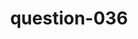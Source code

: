 ---
layout: question
title: question-036
number: 36
question: Name a metal old coins might be made out of.
answer1: Silver | 29
answer2: Gold | 25
answer3: Copper | 20
answer4: Bronze | 18
answer5: Zinc | 4
answer6: Steel | 2
answer7:
answer8:
answer9:
answer10:
---